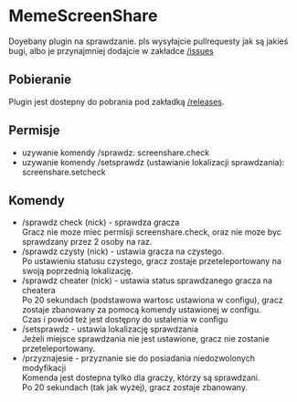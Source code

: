 # MemeScreenShare
Doyebany plugin na sprawdzanie.
pls wysyłajcie pullrequesty jak są jakieś bugi, albo je przynajmniej dodajcie w zakładce [/issues](https://github.com/Nemerux/MemeScreenShare/issues)

## Pobieranie
Plugin jest dostepny do pobrania pod zakładką [/releases](https://github.com/Nemerux/MemeScreenShare/releases).

## Permisje
- uzywanie komendy /sprawdz: screenshare.check
- uzywanie komendy /setsprawdz (ustawianie lokalizacji sprawdzania): screenshare.setcheck

## Komendy
- /sprawdz check (nick) - sprawdza gracza  
Gracz nie moze miec permisji screenshare.check, oraz nie moze byc sprawdzany przez 2 osoby na raz.
- /sprawdz czysty (nick) - ustawia gracza na czystego.  
Po ustawieniu statusu czystego, gracz zostaje przeteleportowany na swoją poprzednią lokalizację.  
- /sprawdz cheater (nick) - ustawia status sprawdzanego gracza na cheatera  
Po 20 sekundach (podstawowa wartosc ustawiona w configu), gracz zostaje zbanowany za pomocą komendy ustawionej w configu.  
Czas i powód też jest dostępny do ustalenia w configu  
 - /setsprawdz - ustawia lokalizację sprawdzania  
Jeżeli miejsce sprawdzania nie jest ustawione, gracz nie zostanie przeteleportowany.  
- /przyznajesie - przyznanie sie do posiadania niedozwolonych modyfikacji    
Komenda jest dostepna tylko dla graczy, którzy są sprawdzani.   
Po 20 sekundach (tak jak wyżej), gracz zostaje zbanowany.  
